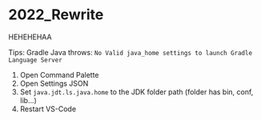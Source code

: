 # 2022_Rewrite
HEHEHEHAA


Tips:
Gradle Java throws: `No Valid java_home settings to launch Gradle Language Server`
1) Open Command Palette
2) Open Settings JSON
3) Set `java.jdt.ls.java.home` to the JDK folder path (folder has bin, conf, lib...)
4) Restart VS-Code
